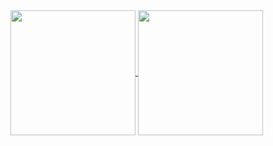 <!--
**RoboKamu/RoboKamu** is a ✨ _special_ ✨ repository because its `README.md` (this file) appears on your GitHub profile.

Here are some ideas to get you started:

- 🔭 I’m currently working on ...
- 🌱 I’m currently learning ...
- 👯 I’m looking to collaborate on ...
- 🤔 I’m looking for help with ...
- 💬 Ask me about ...
- 📫 How to reach me: ...
- 😄 Pronouns: ...
- ⚡ Fun fact: ...
-->
 <!--
[![Top Langs](https://github-readme-stats-robokamus-projects.vercel.app/api/top-langs/?username=RoboKamu&count_private=true&layout=donut&hide=makefile,javascript,scss,css,html&theme=gruvbox)](https://github.com/anuraghazra/github-readme-stats)
-->
<a href="https://github.com/anuraghazra/github-readme-stats">
  <img height=200 align="center" src="https://github-readme-stats.vercel.app/api?username=RoboKamu&count_private=true&theme=dracula" />
</a>
<a href="https://github.com/anuraghazra/convoychat">
  <img height=200 align="center" src="https://github-readme-stats.vercel.app/api/top-langs?username=RoboKamu&count_private=true&layout=compact&langs_count=8&card_width=320&theme=dracula" />
</a>
